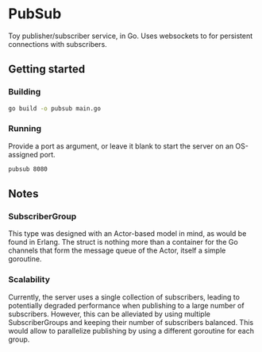 # PubSub
Toy publisher/subscriber service, in Go. Uses websockets to for persistent connections with subscribers.

## Getting started
### Building
```bash
go build -o pubsub main.go
```

### Running
Provide a port as argument, or leave it blank to start the server on an OS-assigned port.
```bash
pubsub 8080
```

## Notes
### SubscriberGroup
This type was designed with an Actor-based model in mind, as would be found in Erlang. The struct is nothing more
than a container for the Go channels that form the message queue of the Actor, itself a simple goroutine.

### Scalability
Currently, the server uses a single collection of subscribers, leading to potentially degraded performance when 
publishing to a large number of subscribers. However, this can be alleviated by using multiple SubscriberGroups 
and keeping their number of subscribers balanced. This would allow to parallelize publishing by using a different 
goroutine for each group.